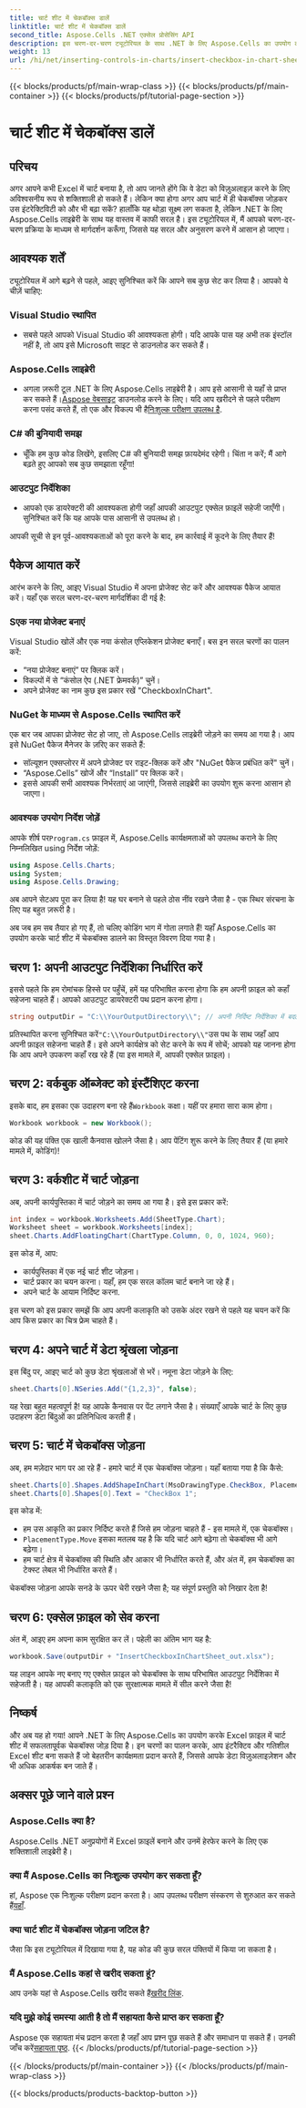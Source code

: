 ```yaml
---
title: चार्ट शीट में चेकबॉक्स डालें
linktitle: चार्ट शीट में चेकबॉक्स डालें
second_title: Aspose.Cells .NET एक्सेल प्रोसेसिंग API
description: इस चरण-दर-चरण ट्यूटोरियल के साथ .NET के लिए Aspose.Cells का उपयोग करके Excel चार्ट शीट में आसानी से चेकबॉक्स सम्मिलित करना सीखें।
weight: 13
url: /hi/net/inserting-controls-in-charts/insert-checkbox-in-chart-sheet/
---
```


{{< blocks/products/pf/main-wrap-class >}}
{{< blocks/products/pf/main-container >}}
{{< blocks/products/pf/tutorial-page-section >}}

# चार्ट शीट में चेकबॉक्स डालें

## परिचय

अगर आपने कभी Excel में चार्ट बनाया है, तो आप जानते होंगे कि वे डेटा को विज़ुअलाइज़ करने के लिए अविश्वसनीय रूप से शक्तिशाली हो सकते हैं। लेकिन क्या होगा अगर आप चार्ट में ही चेकबॉक्स जोड़कर उस इंटरेक्टिविटी को और भी बढ़ा सकें? हालाँकि यह थोड़ा सूक्ष्म लग सकता है, लेकिन .NET के लिए Aspose.Cells लाइब्रेरी के साथ यह वास्तव में काफी सरल है। इस ट्यूटोरियल में, मैं आपको चरण-दर-चरण प्रक्रिया के माध्यम से मार्गदर्शन करूँगा, जिससे यह सरल और अनुसरण करने में आसान हो जाएगा।

## आवश्यक शर्तें

ट्यूटोरियल में आगे बढ़ने से पहले, आइए सुनिश्चित करें कि आपने सब कुछ सेट कर लिया है। आपको ये चीज़ें चाहिए:

### Visual Studio स्थापित
- सबसे पहले आपको Visual Studio की आवश्यकता होगी। यदि आपके पास यह अभी तक इंस्टॉल नहीं है, तो आप इसे Microsoft साइट से डाउनलोड कर सकते हैं।

### Aspose.Cells लाइब्रेरी
-  अगला ज़रूरी टूल .NET के लिए Aspose.Cells लाइब्रेरी है। आप इसे आसानी से यहाँ से प्राप्त कर सकते हैं।[Aspose वेबसाइट](https://releases.aspose.com/cells/net/) डाउनलोड करने के लिए। यदि आप खरीदने से पहले परीक्षण करना पसंद करते हैं, तो एक और विकल्प भी है[निःशुल्क परीक्षण उपलब्ध है](https://releases.aspose.com/).

### C# की बुनियादी समझ
- चूँकि हम कुछ कोड लिखेंगे, इसलिए C# की बुनियादी समझ फ़ायदेमंद रहेगी। चिंता न करें; मैं आगे बढ़ते हुए आपको सब कुछ समझाता रहूँगा!

### आउटपुट निर्देशिका
- आपको एक डायरेक्टरी की आवश्यकता होगी जहाँ आपकी आउटपुट एक्सेल फ़ाइलें सहेजी जाएँगी। सुनिश्चित करें कि यह आपके पास आसानी से उपलब्ध हो।

आपकी सूची से इन पूर्व-आवश्यकताओं को पूरा करने के बाद, हम कार्रवाई में कूदने के लिए तैयार हैं!

## पैकेज आयात करें

आरंभ करने के लिए, आइए Visual Studio में अपना प्रोजेक्ट सेट करें और आवश्यक पैकेज आयात करें। यहाँ एक सरल चरण-दर-चरण मार्गदर्शिका दी गई है:

### Sएक नया प्रोजेक्ट बनाएं

Visual Studio खोलें और एक नया कंसोल एप्लिकेशन प्रोजेक्ट बनाएँ। बस इन सरल चरणों का पालन करें:
- “नया प्रोजेक्ट बनाएं” पर क्लिक करें।
- विकल्पों में से “कंसोल ऐप (.NET फ्रेमवर्क)” चुनें।
- अपने प्रोजेक्ट का नाम कुछ इस प्रकार रखें "CheckboxInChart".

### NuGet के माध्यम से Aspose.Cells स्थापित करें

एक बार जब आपका प्रोजेक्ट सेट हो जाए, तो Aspose.Cells लाइब्रेरी जोड़ने का समय आ गया है। आप इसे NuGet पैकेज मैनेजर के ज़रिए कर सकते हैं:
- सॉल्यूशन एक्सप्लोरर में अपने प्रोजेक्ट पर राइट-क्लिक करें और "NuGet पैकेज प्रबंधित करें" चुनें।
- “Aspose.Cells” खोजें और “Install” पर क्लिक करें।
- इससे आपकी सभी आवश्यक निर्भरताएं आ जाएंगी, जिससे लाइब्रेरी का उपयोग शुरू करना आसान हो जाएगा।

### आवश्यक उपयोग निर्देश जोड़ें

 आपके शीर्ष पर`Program.cs` फ़ाइल में, Aspose.Cells कार्यक्षमताओं को उपलब्ध कराने के लिए निम्नलिखित using निर्देश जोड़ें:
```csharp
using Aspose.Cells.Charts;
using System;
using Aspose.Cells.Drawing;
```

अब आपने सेटअप पूरा कर लिया है! यह घर बनाने से पहले ठोस नींव रखने जैसा है - एक स्थिर संरचना के लिए यह बहुत ज़रूरी है।

अब जब हम सब तैयार हो गए हैं, तो चलिए कोडिंग भाग में गोता लगाते हैं! यहाँ Aspose.Cells का उपयोग करके चार्ट शीट में चेकबॉक्स डालने का विस्तृत विवरण दिया गया है।

## चरण 1: अपनी आउटपुट निर्देशिका निर्धारित करें

इससे पहले कि हम रोमांचक हिस्से पर पहुँचें, हमें यह परिभाषित करना होगा कि हम अपनी फ़ाइल को कहाँ सहेजना चाहते हैं। आपको आउटपुट डायरेक्टरी पथ प्रदान करना होगा।
```csharp
string outputDir = "C:\\YourOutputDirectory\\"; // अपनी निर्दिष्ट निर्देशिका में बदलें
```
 प्रतिस्थापित करना सुनिश्चित करें`"C:\\YourOutputDirectory\\"`उस पथ के साथ जहाँ आप अपनी फ़ाइल सहेजना चाहते हैं। इसे अपने कार्यक्षेत्र को सेट करने के रूप में सोचें; आपको यह जानना होगा कि आप अपने उपकरण कहाँ रख रहे हैं (या इस मामले में, आपकी एक्सेल फ़ाइल)।

## चरण 2: वर्कबुक ऑब्जेक्ट को इंस्टैंशिएट करना

 इसके बाद, हम इसका एक उदाहरण बना रहे हैं`Workbook` कक्षा। यहीं पर हमारा सारा काम होगा।
```csharp
Workbook workbook = new Workbook();
```
कोड की यह पंक्ति एक खाली कैनवास खोलने जैसा है। आप पेंटिंग शुरू करने के लिए तैयार हैं (या हमारे मामले में, कोडिंग)!

## चरण 3: वर्कशीट में चार्ट जोड़ना

अब, अपनी कार्यपुस्तिका में चार्ट जोड़ने का समय आ गया है। इसे इस प्रकार करें:
```csharp
int index = workbook.Worksheets.Add(SheetType.Chart);
Worksheet sheet = workbook.Worksheets[index];
sheet.Charts.AddFloatingChart(ChartType.Column, 0, 0, 1024, 960);
```
इस कोड में, आप:
- कार्यपुस्तिका में एक नई चार्ट शीट जोड़ना।
- चार्ट प्रकार का चयन करना। यहाँ, हम एक सरल कॉलम चार्ट बनाने जा रहे हैं।
- अपने चार्ट के आयाम निर्दिष्ट करना.

इस चरण को इस प्रकार समझें कि आप अपनी कलाकृति को उसके अंदर रखने से पहले यह चयन करें कि आप किस प्रकार का चित्र फ्रेम चाहते हैं।

## चरण 4: अपने चार्ट में डेटा श्रृंखला जोड़ना

इस बिंदु पर, आइए चार्ट को कुछ डेटा श्रृंखलाओं से भरें। नमूना डेटा जोड़ने के लिए:
```csharp
sheet.Charts[0].NSeries.Add("{1,2,3}", false);
```
यह रेखा बहुत महत्वपूर्ण है! यह आपके कैनवास पर पेंट लगाने जैसा है। संख्याएँ आपके चार्ट के लिए कुछ उदाहरण डेटा बिंदुओं का प्रतिनिधित्व करती हैं।

## चरण 5: चार्ट में चेकबॉक्स जोड़ना

अब, हम मज़ेदार भाग पर आ रहे हैं - हमारे चार्ट में एक चेकबॉक्स जोड़ना। यहाँ बताया गया है कि कैसे:
```csharp
sheet.Charts[0].Shapes.AddShapeInChart(MsoDrawingType.CheckBox, PlacementType.Move, 400, 400, 1000, 600);
sheet.Charts[0].Shapes[0].Text = "CheckBox 1";
```
इस कोड में:
- हम उस आकृति का प्रकार निर्दिष्ट करते हैं जिसे हम जोड़ना चाहते हैं - इस मामले में, एक चेकबॉक्स।
- `PlacementType.Move` इसका मतलब यह है कि यदि चार्ट आगे बढ़ेगा तो चेकबॉक्स भी आगे बढ़ेगा।
- हम चार्ट क्षेत्र में चेकबॉक्स की स्थिति और आकार भी निर्धारित करते हैं, और अंत में, हम चेकबॉक्स का टेक्स्ट लेबल भी निर्धारित करते हैं।

चेकबॉक्स जोड़ना आपके सनडे के ऊपर चेरी रखने जैसा है; यह संपूर्ण प्रस्तुति को निखार देता है!

## चरण 6: एक्सेल फ़ाइल को सेव करना

अंत में, आइए हम अपना काम सुरक्षित कर लें। पहेली का अंतिम भाग यह है:
```csharp
workbook.Save(outputDir + "InsertCheckboxInChartSheet_out.xlsx");
```
यह लाइन आपके नए बनाए गए एक्सेल फ़ाइल को चेकबॉक्स के साथ परिभाषित आउटपुट निर्देशिका में सहेजती है। यह आपकी कलाकृति को एक सुरक्षात्मक मामले में सील करने जैसा है!

## निष्कर्ष

और अब यह हो गया! आपने .NET के लिए Aspose.Cells का उपयोग करके Excel फ़ाइल में चार्ट शीट में सफलतापूर्वक चेकबॉक्स जोड़ दिया है। इन चरणों का पालन करके, आप इंटरैक्टिव और गतिशील Excel शीट बना सकते हैं जो बेहतरीन कार्यक्षमता प्रदान करते हैं, जिससे आपके डेटा विज़ुअलाइज़ेशन और भी अधिक आकर्षक बन जाते हैं।

## अक्सर पूछे जाने वाले प्रश्न

### Aspose.Cells क्या है?  
Aspose.Cells .NET अनुप्रयोगों में Excel फ़ाइलें बनाने और उनमें हेरफेर करने के लिए एक शक्तिशाली लाइब्रेरी है।

### क्या मैं Aspose.Cells का निःशुल्क उपयोग कर सकता हूँ?  
 हां, Aspose एक निःशुल्क परीक्षण प्रदान करता है। आप उपलब्ध परीक्षण संस्करण से शुरुआत कर सकते हैं[यहाँ](https://releases.aspose.com/).

### क्या चार्ट शीट में चेकबॉक्स जोड़ना जटिल है?  
जैसा कि इस ट्यूटोरियल में दिखाया गया है, यह कोड की कुछ सरल पंक्तियों में किया जा सकता है।

### मैं Aspose.Cells कहां से खरीद सकता हूं?  
 आप उनके यहां से Aspose.Cells खरीद सकते हैं[खरीद लिंक](https://purchase.aspose.com/buy).

### यदि मुझे कोई समस्या आती है तो मैं सहायता कैसे प्राप्त कर सकता हूँ?  
 Aspose एक सहायता मंच प्रदान करता है जहाँ आप प्रश्न पूछ सकते हैं और समाधान पा सकते हैं। उनकी जाँच करें[सहायता पृष्ठ](https://forum.aspose.com/c/cells/9).
{{< /blocks/products/pf/tutorial-page-section >}}

{{< /blocks/products/pf/main-container >}}
{{< /blocks/products/pf/main-wrap-class >}}

{{< blocks/products/products-backtop-button >}}
